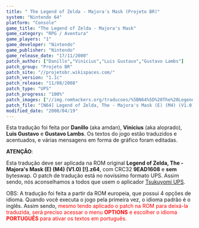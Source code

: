 ```yaml
---
title: " The Legend of Zelda - Majora's Mask (Projeto BR)"
system: "Nintendo 64"
platform: "Console"
game_title: "The Legend of Zelda - Majora's Mask"
game_category: "RPG / Aventura"
game_players: "1"
game_developer: "Nintendo"
game_publisher: "Nintendo"
game_release_date: "17/11/2000"
patch_author: ["Danillo","Vinicius","Luis Gustavo","Gustavo Lambs"]
patch_group: "Projeto BR"
patch_site: "//projetobr.wikispaces.com/"
patch_version: "1.1c"
patch_release: "11/08/2008"
patch_type: "UPS"
patch_progress: "100%"
patch_images: ["//img.romhackers.org/traducoes/%5BN64%5D%20The%20Legend%20of%20Zelda%20-%20Majora's%20Mask%20-%20Projeto%20BR%20-%201.jpg","//img.romhackers.org/traducoes/%5BN64%5D%20The%20Legend%20of%20Zelda%20-%20Majora's%20Mask%20-%20Projeto%20BR%20-%202.jpg","//img.romhackers.org/traducoes/%5BN64%5D%20The%20Legend%20of%20Zelda%20-%20Majora's%20Mask%20-%20Projeto%20BR%20-%203.jpg"]
patch_file: "[N64] Legend of Zelda, The - Majora's Mask (E) (M4) (V1.0) [!] [T-BR] [T-Danilo, Vinicius e grande elenco G-Projeto BR] [V-1.1c A-2008].zip"
modified_date: "2008/04/19"
---
```

Esta tradução foi feita por <b>Danillo</b> (aka amdan), <b>Vinicius</b> (aka aloprado), <b>Luis Gustavo</b> e <b>Gustavo Lambs</b>. Os textos do jogo estão traduzidos e acentuados, e várias mensagens em forma de gráfico foram editadas.

<b>ATENÇÃO</b>:

Esta tradução deve ser aplicada na ROM original <b>Legend of Zelda, The - Majora's Mask (E) (M4) (V1.0) [!].z64</b>, com CRC32 <b>9EAD1608</b> e <b>sem</b> byteswap. O patch de tradução está no novíssimo formato UPS. Assim sendo, nós aconselhamos a todos que usem o aplicador <a href="https://romhackers.org/utilitarios/patching/tsukuyomi-ups-win32/">Tsukuyomi UPS</a>.

OBS: A tradução foi feita a partir da ROM europeia, que possui 4 opções de idioma. Quando você executa o jogo pela primeira vez, o idioma padrão é o inglês. Assim sendo, <span style="color:red">mesmo tendo aplicado o patch na ROM para deixá-la traduzida, será preciso acessar o menu <b>OPTIONS</b> e escolher o idioma <b>PORTUGUÊS</b> para ativar os textos em português.</span>

